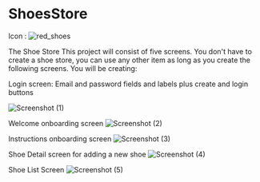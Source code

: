 # ShoesStore
Icon :
 ![red_shoes](https://user-images.githubusercontent.com/87489620/200373644-693440b7-beb9-41d5-ac6a-6de5b74bb8f6.png)

The Shoe Store
This project will consist of five screens. You don't have to create a shoe store, you can use any other item as long as you create the following screens. You will be creating:

Login screen: Email and password fields and labels plus create and login buttons

![Screenshot (1)](https://user-images.githubusercontent.com/87489620/200374156-0d0d9ba1-50d8-48b4-92bc-3cb2d26e4c14.png)

Welcome onboarding screen
![Screenshot (2)](https://user-images.githubusercontent.com/87489620/200375145-73f9eaf5-b2af-46b8-9304-16e04e993084.png)


Instructions onboarding screen
![Screenshot (3)](https://user-images.githubusercontent.com/87489620/200375186-2536a108-85c8-4cdf-914b-7c64748ef1b2.png)

Shoe Detail screen for adding a new shoe
![Screenshot (4)](https://user-images.githubusercontent.com/87489620/200375219-f8f86af3-7025-4dd0-ad54-8c522e92feed.png)

Shoe List Screen
![Screenshot (5)](https://user-images.githubusercontent.com/87489620/200377730-6b4dbf12-f1f3-458e-aff8-03bb836592af.png)



